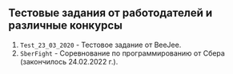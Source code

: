 ## Тестовые задания от работодателей и различные конкурсы
1. `Test_23_03_2020` - Тестовое задание от BeeJee.
2. `SberFight` - Соревнование по программированию от Сбера (закончилось 24.02.2022 г.).
